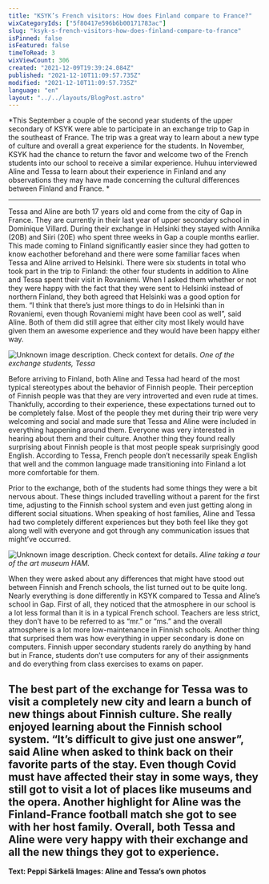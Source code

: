 ```yaml
---
title: "KSYK’s French visitors: How does Finland compare to France?"
wixCategoryIds: ["5f80417e596b6b00171783ac"]
slug: "ksyk-s-french-visitors-how-does-finland-compare-to-france"
isPinned: false
isFeatured: false
timeToRead: 3
wixViewCount: 306
created: "2021-12-09T19:39:24.084Z"
published: "2021-12-10T11:09:57.735Z"
modified: "2021-12-10T11:09:57.735Z"
language: "en"
layout: "../../layouts/BlogPost.astro"
---
```

*This September a couple of the second year students of the upper secondary of KSYK were able to participate in an exchange trip to Gap in the southeast of France. The trip was a great way to learn about a new type of culture and overall a great experience for the students. In November, KSYK had the chance to return the favor and welcome two of the French students into our school to receive a similar experience. Huhuu interviewed Aline and Tessa to learn about their experience in Finland and any observations they may have made concerning the cultural differences between Finland and France. *

---

Tessa and Aline are both 17 years old and come from the city of Gap in France. They are currently in their last year of upper secondary school in Dominique Villard. During their exchange in Helsinki they stayed with Annika (20B) and Siiri (20E) who spent three weeks in Gap a couple months earlier. This made coming to Finland significantly easier since they had gotten to know eachother beforehand and there were some familiar faces when Tessa and Aline arrived to Helsinki. There were six students in total who took part in the trip to Finland: the other four students in addition to Aline and Tessa spent their visit in Rovaniemi. When I asked them whether or not they were happy with the fact that they were sent to Helsinki instead of northern Finland, they both agreed that Helsinki was a good option for them. “I think that there’s just more things to do in Helsinki than in Rovaniemi, even though Rovaniemi might have been cool as well”, said Aline. Both of them did still agree that either city most likely would have given them an awesome experience and they would have been happy either way.

![Unknown image description. Check context for details.](https://static.wixstatic.com/media/18093e_a20404c91f8c4481a58765bdef44f2dc~mv2.jpg) <!-- Original name: ranskan_vaihtarit_2_peppi_1.jpg -->
*One of the exchange students, Tessa*

Before arriving to Finland, both Aline and Tessa had heard of the most typical stereotypes about the behavior of Finnish people. Their perception of Finnish people was that they are very introverted and even rude at times. Thankfully, according to their experience, these expectations turned out to be completely false. Most of the people they met during their trip were very welcoming and social and made sure that Tessa and Aline were included in everything happening around them. Everyone was very interested in hearing about them and their culture. Another thing they found really surprising about Finnish people is that most people speak surprisingly good English. According to Tessa, French people don’t necessarily speak English that well and the common language made transitioning into Finland a lot more comfortable for them.

Prior to the exchange, both of the students had some things they were a bit nervous about. These things included travelling without a parent for the first time, adjusting to the Finnish school system and even just getting along in different social situations. When speaking of host families, Aline and Tessa had two completely different experiences but they both feel like they got along well with everyone and got through any communication issues that might’ve occurred. 

![Unknown image description. Check context for details.](https://static.wixstatic.com/media/18093e_3e8824276d244ed8ab28ee37e33fc611~mv2.jpg) <!-- Original name: ranskan_vaihtarit_2_peppi_2.jpg -->
*Aline taking a tour of the art museum HAM.*

When they were asked about any differences that might have stood out between Finnish and French schools, the list turned out to be quite long. Nearly everything is done differently in KSYK compared to Tessa and Aline’s school in Gap. First of all, they noticed that the atmosphere in our school is a lot less formal than it is in a typical French school. Teachers are less strict, they don’t have to be referred to as “mr.” or “ms.” and the overall atmosphere is a lot more low-maintenance in Finnish schools. Another thing that surprised them was how everything in upper secondary is done on computers. Finnish upper secondary students rarely do anything by hand but in France, students don’t use computers for any of their assignments and do everything from class exercises to exams on paper. 

The best part of the exchange for Tessa was to visit a completely new city and learn a bunch of new things about Finnish culture. She really enjoyed learning about the Finnish school system.  “It’s difficult to give just one answer”, said Aline when asked to think back on their favorite parts of the stay. Even though Covid must have affected their stay in some ways, they still got to visit a lot of places like museums and the opera. Another highlight for Aline was the Finland-France football match she got to see with her host family. Overall, both Tessa and Aline were very happy with their exchange and all the new things they got to experience.
---
**Text: Peppi Särkelä**
**Images: Aline and Tessa’s own photos**


